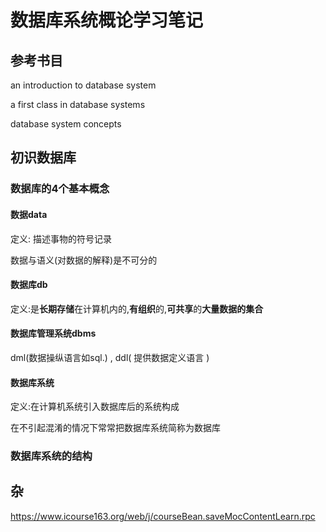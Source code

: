 # 数据库系统概论学习笔记



## 参考书目

an introduction to database system

a first class in database systems

database system concepts



## 初识数据库

### 数据库的4个基本概念

#### 数据data

定义: 描述事物的符号记录 

数据与语义(对数据的解释)是不可分的

#### 数据库db

定义:是**长期存储**在计算机内的,**有组织**的,**可共享**的**大量数据的集合**

#### 数据库管理系统dbms

dml(数据操纵语言如sql.) , ddl( 提供数据定义语言 )

#### 数据库系统

定义:在计算机系统引入数据库后的系统构成

 在不引起混淆的情况下常常把数据库系统简称为数据库

### 数据库系统的结构





## 杂

 https://www.icourse163.org/web/j/courseBean.saveMocContentLearn.rpc 